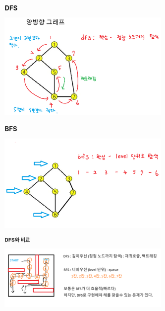 ## DFS
![alt text](image-36.png)

## BFS
![alt text](image-37.png)

### DFS와 비교
![alt text](image-38.png)
